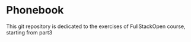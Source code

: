# Phonebook
This git repository is dedicated to the exercises of FullStackOpen course, starting from part3
